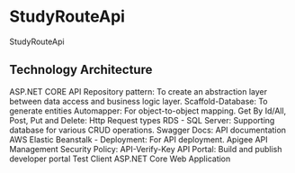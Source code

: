 # StudyRouteApi
StudyRouteApi

## Technology Architecture

ASP.NET CORE API
Repository pattern: To create an abstraction layer between data access and business logic layer.
Scaffold-Database: To generate entities
Automapper: For object-to-object mapping.
Get By Id/All, Post, Put and Delete: Http Request types
RDS - SQL Server: Supporting database for various CRUD operations.
Swagger Docs: API documentation
AWS Elastic Beanstalk - Deployment: For API deployment.
Apigee
API Management
Security Policy: API-Verify-Key
API Portal: Build and publish developer portal
Test Client
ASP.NET Core Web Application
